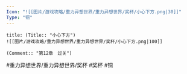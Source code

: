 ```yaml
---
Icon: "![[图片/游戏攻略/重力异想世界/重力异想世界/奖杯/小心下方.png|30]]"
Type: "铜"
---
```

```ad-common-bronze-trophy
title: (Title:: "小心下方")
![[图片/游戏攻略/重力异想世界/重力异想世界/奖杯/小心下方.png|100]]

(Comment:: "第12章　过关")
```

#重力异想世界/重力异想世界/奖杯 #奖杯 #铜
